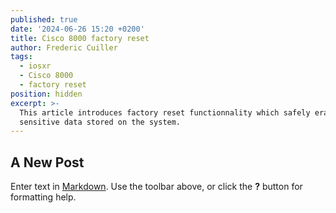 ```yaml
---
published: true
date: '2024-06-26 15:20 +0200'
title: Cisco 8000 factory reset
author: Frederic Cuiller
tags:
  - iosxr
  - Cisco 8000
  - factory reset
position: hidden
excerpt: >-
  This article introduces factory reset functionnality which safely erases any
  sensitive data stored on the system.
---
```

## A New Post

Enter text in [Markdown](http://daringfireball.net/projects/markdown/). Use the toolbar above, or click the **?** button for formatting help.
